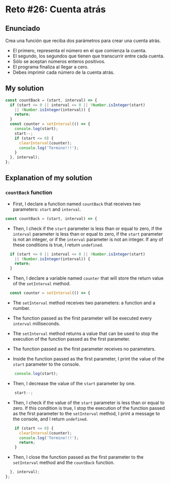 # Reto #26: Cuenta atrás

## Enunciado

Crea una función que reciba dos parámetros para crear una cuenta atrás.

- El primero, representa el número en el que comienza la cuenta.
- El segundo, los segundos que tienen que transcurrir entre cada cuenta.
- Sólo se aceptan números enteros positivos.
- El programa finaliza al llegar a cero.
- Debes imprimir cada número de la cuenta atrás.

## My solution

```js
const countBack = (start, interval) => {
  if (start <= 0 || interval <= 0 || !Number.isInteger(start)
    || !Number.isInteger(interval)) {
    return;
  }
  const counter = setInterval(() => {
    console.log(start);
    start--;
    if (start <= 0) {
      clearInterval(counter);
      console.log('Termino!!!');
    }
  }, interval);
};
```

## Explanation of my solution

### `countBack` function

- First, I declare a function named `countBack` that receives two parameters: `start` and `interval`.

```js
const countBack = (start, interval) => {
```

- Then, I check if the `start` parameter is less than or equal to zero, if the `interval` parameter is less than or equal to zero, if the `start` parameter is not an integer, or if the `interval` parameter is not an integer. If any of these conditions is true, I return `undefined`.

```js
  if (start <= 0 || interval <= 0 || !Number.isInteger(start)
    || !Number.isInteger(interval)) {
    return;
  }
```

- Then, I declare a variable named `counter` that will store the return value of the `setInterval` method.

```js
  const counter = setInterval(() => {
```

- The `setInterval` method receives two parameters: a function and a number.

- The function passed as the first parameter will be executed every `interval` milliseconds.

- The `setInterval` method returns a value that can be used to stop the execution of the function passed as the first parameter.

- The function passed as the first parameter receives no parameters.

- Inside the function passed as the first parameter, I print the value of the `start` parameter to the console.

```js
    console.log(start);
```

- Then, I decrease the value of the `start` parameter by one.

```js
    start--;
```

- Then, I check if the value of the `start` parameter is less than or equal to zero. If this condition is true, I stop the execution of the function passed as the first parameter to the `setInterval` method, I print a message to the console, and I return `undefined`.

```js
    if (start <= 0) {
      clearInterval(counter);
      console.log('Termino!!!');
      return;
    }
```

- Then, I close the function passed as the first parameter to the `setInterval` method and the `countBack` function.

```js
  }, interval);
};
```
